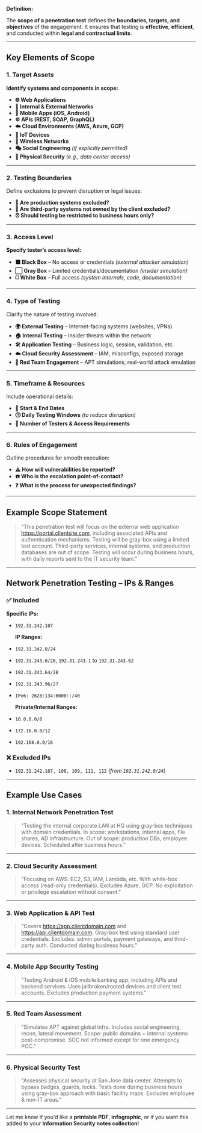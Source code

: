 

**Definition:**

The **scope of a penetration test** defines the **boundaries, targets, and objectives** of the engagement. It ensures that testing is **effective**, **efficient**, and conducted within **legal and contractual limits**.

---

## **Key Elements of Scope**

### **1. Target Assets**

**Identify systems and components in scope:**

- **🌐 Web Applications**
- **🔗 Internal & External Networks**
- **📱 Mobile Apps (iOS, Android)**
- **⚙️ APIs (REST, SOAP, GraphQL)**
- **☁️ Cloud Environments (AWS, Azure, GCP)**
- **📡 IoT Devices**
- **📶 Wireless Networks**
- **🎭 Social Engineering** *(if explicitly permitted)*
- **🏢 Physical Security** *(e.g., data center access)*

---

### **2. Testing Boundaries**

Define exclusions to prevent disruption or legal issues:

- **🚫 Are production systems excluded?**
- **🚫 Are third-party systems not owned by the client excluded?**
- **⏰ Should testing be restricted to business hours only?**

---

### **3. Access Level**

**Specify tester’s access level:**

- **⬛ Black Box** – No access or credentials *(external attacker simulation)*
- **⬜ Gray Box** – Limited credentials/documentation *(insider simulation)*
- **◻️ White Box** – Full access *(system internals, code, documentation)*

---

### **4. Type of Testing**

Clarify the nature of testing involved:

- **🌍 External Testing** – Internet-facing systems (websites, VPNs)
- **🏠 Internal Testing** – Insider threats within the network
- **🛠️ Application Testing** – Business logic, session, validation, etc.
- **☁️ Cloud Security Assessment** – IAM, misconfigs, exposed storage
- **🎯 Red Team Engagement** – APT simulations, real-world attack emulation

---

### **5. Timeframe & Resources**

Include operational details:

- **📅 Start & End Dates**
- **🕒 Daily Testing Windows** *(to reduce disruption)*
- **👥 Number of Testers & Access Requirements**

---

### **6. Rules of Engagement**

Outline procedures for smooth execution:

- **⚠️ How will vulnerabilities be reported?**
- **☎️ Who is the escalation point-of-contact?**
- **❓ What is the process for unexpected findings?**

---

## **Example Scope Statement**

> "This penetration test will focus on the external web application https://portal.clientsite.com, including associated APIs and authentication mechanisms. Testing will be gray-box using a limited test account. Third-party services, internal systems, and production databases are out of scope. Testing will occur during business hours, with daily reports sent to the IT security team."
> 

---

## **Network Penetration Testing – IPs & Ranges**

### ✅ **Included**

**Specific IPs:**

- `192.31.242.107`
    
    **IP Ranges:**
    
- `192.31.242.0/24`
- `192.31.243.0/26`, `192.31.243.1` to `192.31.243.62`
- `192.31.243.64/28`
- `192.31.243.96/27`
- `IPv6: 2628:134:6000::/40`
    
    **Private/Internal Ranges:**
    
- `10.0.0.0/8`
- `172.16.0.0/12`
- `192.168.0.0/16`

### ❌ **Excluded IPs**

- `192.31.242.107, 108, 109, 111, 112` *(from `192.31.242.0/24`)*

---

## **Example Use Cases**

### **1. Internal Network Penetration Test**

> "Testing the internal corporate LAN at HQ using gray-box techniques with domain credentials. In scope: workstations, internal apps, file shares, AD infrastructure. Out of scope: production DBs, employee devices. Scheduled after business hours."
> 

---

### **2. Cloud Security Assessment**

> "Focusing on AWS: EC2, S3, IAM, Lambda, etc. With white-box access (read-only credentials). Excludes Azure, GCP. No exploitation or privilege escalation without consent."
> 

---

### **3. Web Application & API Test**

> "Covers https://app.clientdomain.com and https://api.clientdomain.com. Gray-box test using standard user credentials. Excludes: admin portals, payment gateways, and third-party auth. Conducted during business hours."
> 

---

### **4. Mobile App Security Testing**

> "Testing Android & iOS mobile banking app, including APIs and backend services. Uses jailbroken/rooted devices and client test accounts. Excludes production payment systems."
> 

---

### **5. Red Team Assessment**

> "Simulates APT against global infra. Includes social engineering, recon, lateral movement. Scope: public domains + internal systems post-compromise. SOC not informed except for one emergency POC."
> 

---

### **6. Physical Security Test**

> "Assesses physical security at San Jose data center. Attempts to bypass badges, guards, locks. Tests done during business hours using gray-box approach with basic facility maps. Excludes employee & non-IT areas."
> 

---

Let me know if you'd like a **printable PDF**, **infographic**, or if you want this added to your **Information Security notes collection**!
